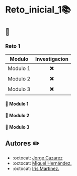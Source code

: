 # Reto_inicial_1:books:

## :page_facing_up: 

### Reto 1

|                       Modulo                 |    Investigacion         |
|:--------------------------------------------:|:------------------------:|
|                       Modulo 1               | :heavy_multiplication_x: | 
|                       Modulo 2               | :heavy_multiplication_x: | 
|                       Modulo 3               | :heavy_multiplication_x: |


#### :bookmark_tabs: Modulo 1
#### :bookmark_tabs: Modulo 2
#### :bookmark_tabs: Modulo 3
## Autores :pencil2:
- :octocat: [Jorge Cazarez](https://github.com/JorgeCasarez)
- :octocat: [Miguel Hernández.](https://github.com/Miguelasdz)
- :octocat: [Iris Martinez.](https://github.com/IrisYMartinez)
